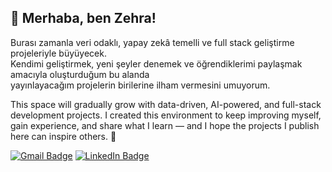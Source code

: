 ## 👋 Merhaba, ben Zehra!

Burası zamanla veri odaklı, yapay zekâ temelli ve full stack geliştirme projeleriyle büyüyecek.  
Kendimi geliştirmek, yeni şeyler denemek ve öğrendiklerimi paylaşmak amacıyla oluşturduğum bu alanda  
yayınlayacağım projelerin birilerine ilham vermesini umuyorum. 


This space will gradually grow with data-driven, AI-powered, and full-stack development projects.
I created this environment to keep improving myself, gain experience, and share what I learn —
and I hope the projects I publish here can inspire others. 🚀

[![Gmail Badge](https://img.shields.io/badge/-zeehrataahta@gmail.com-D14836?style=flat&logo=Gmail&logoColor=white)](mailto:zeehrataahta@gmail.com)
[![LinkedIn Badge](https://img.shields.io/badge/-LinkedIn-0077B5?style=flat&logo=Linkedin&logoColor=white)](https://linkedin.com/in/zehratahta)
